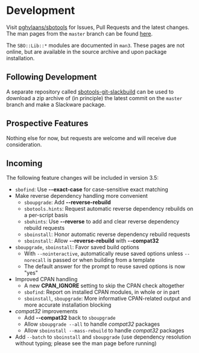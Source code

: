 # Development

Visit [pghvlaans/sbotools](https://github.com/pghvlaans/sbotools) for Issues, Pull Requests and the latest changes. The man pages from the `master` branch can be found [here](/sbotools/man/post-release/).

The `SBO::Lib::*` modules are documented in `man3`. These pages are not online, but are available in the source archive and upon package installation.

## Following Development

A separate repository called [sbotools-git-slackbuild](https://github.com/pghvlaans/sbotools-git-slackbuild) can be used to download a zip archive of (in principle) the latest commit on the `master` branch and make a Slackware package.

## Prospective Features

Nothing else for now, but requests are welcome and will receive due consideration.

## Incoming

The following feature changes will be included in version 3.5:

* `sbofind`: Use **\--exact-case** for case-sensitive exact matching
* Make reverse dependency handling more convenient
  * `sboupgrade`: Add **\--reverse-rebuild**
  * `sbotools.hints`: Request automatic reverse dependency rebuilds on a per-script basis
  * `sbohints`: Use **\--reverse** to add and clear reverse dependency rebuild requests
  * `sboinstall`: Honor automatic reverse dependency rebuild requests
  * `sboinstall`: Allow **\--reverse-rebuild** with **\--compat32**
* `sboupgrade`, `sboinstall`: Favor saved build options
  * With `--nointeractive`, automatically reuse saved options unless `--norecall` is passed or when building from a template
  * The default answer for the prompt to reuse saved options is now "yes"
* Improved CPAN handling
  * A new **CPAN_IGNORE** setting to skip the CPAN check altogether
  * `sbofind`: Report on installed CPAN modules, in whole or in part
  * `sboinstall`, `sboupgrade`: More informative CPAN-related output and more accurate installation blocking
* *compat32* improvements
  * Add **\--compat32** back to `sboupgrade`
  * Allow `sboupgrade --all` to handle *compat32* packages
  * Allow `sboinstall --mass-rebuild` to handle *compat32* packages
* Add `--batch` to `sboinstall` and `sboupgrade` (use dependency resolution without typing; please see the man page before running)
